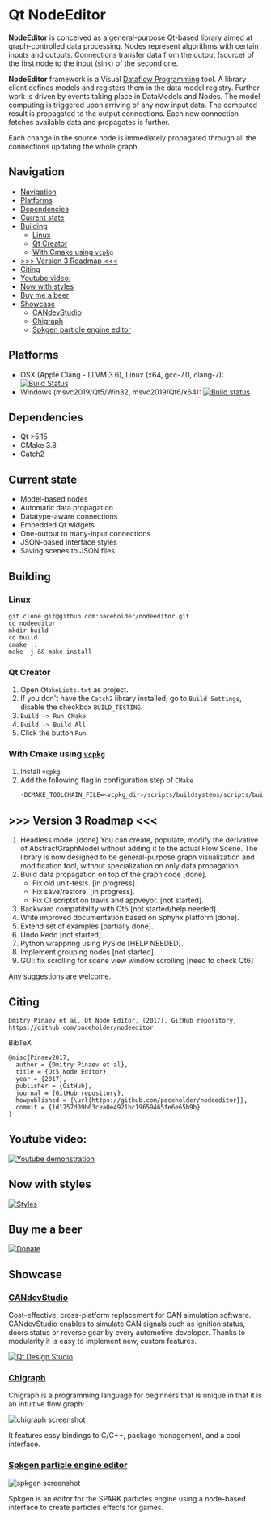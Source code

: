 # Qt NodeEditor

**NodeEditor** is conceived as a general-purpose Qt-based library aimed at
graph-controlled data processing.  Nodes represent algorithms with certain inputs
and outputs. Connections transfer data from the output (source) of the first node
to the input (sink) of the second one.

**NodeEditor** framework is a Visual [Dataflow
Programming](https://en.wikipedia.org/wiki/Dataflow_programming) tool.  A library
client defines models and registers them in the data model registry.  Further
work is driven by events taking place in DataModels and Nodes.  The model
computing is triggered upon arriving of any new input data. The computed result
is propagated to the output connections. Each new connection fetches available
data and propagates is further.

Each change in the source node is immediately propagated through all the
connections updating  the whole graph.

## Navigation

- [Navigation](#navigation)
- [Platforms](#platforms)
- [Dependencies](#dependencies)
- [Current state](#current-state)
- [Building](#building)
  - [Linux](#linux)
  - [Qt Creator](#qt-creator)
  - [With Cmake using `vcpkg`](#with-cmake-using-vcpkg)
- [>>> Version 3 Roadmap <<<](#-version-3-roadmap-)
- [Citing](#citing)
- [Youtube video:](#youtube-video)
- [Now with styles](#now-with-styles)
- [Buy me a beer](#buy-me-a-beer)
- [Showcase](#showcase)
  - [CANdevStudio](#candevstudio)
  - [Chigraph](#chigraph)
  - [Spkgen particle engine editor](#spkgen-particle-engine-editor)

## Platforms

* OSX (Apple Clang - LLVM 3.6), Linux (x64, gcc-7.0, clang-7): [![Build Status](https://travis-ci.org/paceholder/nodeeditor.svg?branch=master)](https://travis-ci.org/paceholder/nodeeditor)
* Windows (msvc2019/Qt5/Win32, msvc2019/Qt6/x64): [![Build status](https://ci.appveyor.com/api/projects/status/wxp47wv3uyyiujjw/branch/master?svg=true)](https://ci.appveyor.com/project/paceholder/nodeeditor/branch/master)


## Dependencies

* Qt >5.15
* CMake 3.8
* Catch2

## Current state

* Model-based nodes
* Automatic data propagation
* Datatype-aware connections
* Embedded Qt widgets
* One-output to many-input connections
* JSON-based interface styles
* Saving scenes to JSON files

## Building

### Linux

~~~
git clone git@github.com:paceholder/nodeeditor.git
cd nodeeditor
mkdir build
cd build
cmake ..
make -j && make install
~~~

### Qt Creator

1. Open `CMakeLists.txt` as project.
2. If you don't have the `Catch2` library installed, go to `Build Settings`, disable the checkbox `BUILD_TESTING`.
3. `Build -> Run CMake`
4. `Build -> Build All`
5. Click the button `Run`

### With Cmake using [`vcpkg`](https://github.com/microsoft/vcpkg)

1. Install `vcpkg`
2. Add the following flag in configuration step of `CMake`
   ```bash
   -DCMAKE_TOOLCHAIN_FILE=<vcpkg_dir>/scripts/buildsystems/scripts/buildsystems/vcpkg.cmake
   ```
## >>> Version 3 Roadmap <<<

1. Headless mode. [done]
   You can create, populate, modify the derivative of AbstractGraphModel
   without adding it to the actual Flow Scene.
   The library is now designed to be general-purpose graph
   visualization and modification tool, without specialization on only
   data propagation.
2. Build data propagation on top of the graph code [done].
   - Fix old unit-tests. [in progress].
   - Fix save/restore. [in progress].
   - Fix CI scriptst on travis and appveyor. [not started].
3. Backward compatibility with Qt5 [not started/help needed].
3. Write improved documentation based on Sphynx platform [done].
4. Extend set of examples [partially done].
5. Undo Redo [not started].
6. Python wrappring using PySide [HELP NEEDED].
7. Implement grouping nodes [not started].
8. GUI: fix scrolling for scene view window scrolling [need to check Qt6]

Any suggestions are welcome.

## Citing

    Dmitry Pinaev et al, Qt Node Editor, (2017), GitHub repository, https://github.com/paceholder/nodeeditor

BibTeX

    @misc{Pinaev2017,
      author = {Dmitry Pinaev et al},
      title = {Qt5 Node Editor},
      year = {2017},
      publisher = {GitHub},
      journal = {GitHub repository},
      howpublished = {\url{https://github.com/paceholder/nodeeditor}},
      commit = {1d1757d09b03cea0e4921bc19659465fe6e65b9b}
    }


## Youtube video:

[![Youtube demonstration](pictures/vid1.png)](https://www.youtube.com/watch?v=pxMXjSvlOFw)

## Now with styles


[![Styles](pictures/style_example.png)](https://www.youtube.com/watch?v=i_pB-Y0hCYQ)


## Buy me a beer

[![Donate](https://img.shields.io/badge/Donate-PayPal-green.svg)](https://paypal.me/DmitryPinaev)

## Showcase

### [CANdevStudio](https://github.com/GENIVI/CANdevStudio)

Cost-effective, cross-platform replacement for CAN simulation software.
CANdevStudio enables to simulate CAN signals such as ignition status, doors status or reverse gear by every automotive developer. Thanks to modularity it is easy to implement new, custom features.

[![Qt Design Studio](pictures/showcase_CANdevStudio.png)](https://youtu.be/1TfAyg6DG04?t=22)

### [Chigraph](https://github.com/chigraph/chigraph)

Chigraph is a programming language for beginners that is unique in that it is an
intuitive flow graph:

![chigraph screenshot](pictures/chigraph.png)

It features easy bindings to C/C++, package management, and a cool interface.

### [Spkgen particle engine editor](https://github.com/fredakilla/spkgen)

![spkgen screenshot](pictures/spkgen.png)

Spkgen is an editor for the SPARK particles engine using a node-based interface
to create particles effects for games.
